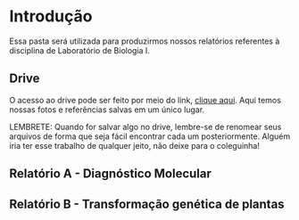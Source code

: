 # Introdução
Essa pasta será utilizada para produzirmos nossos relatórios referentes à
disciplina de Laboratório de Biologia I.

## Drive
O acesso ao drive pode ser feito por meio do link, [clique aqui](https://drive.google.com/drive/u/1/folders/1nog0SnPGgiGTj_DJyKZNbZB7nyNcrPiQ). Aqui temos nossas fotos e referências salvas em um único lugar.

LEMBRETE: Quando for salvar algo no drive, lembre-se de renomear seus arquivos
de forma que seja fácil encontrar cada um posteriormente. Alguém iria ter esse
trabalho de qualquer jeito, não deixe para o coleguinha!

## Relatório A - Diagnóstico Molecular


## Relatório B - Transformação genética de plantas
